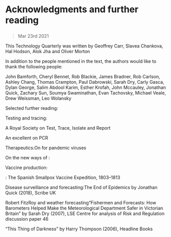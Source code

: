 ###### 
# Acknowledgments and further reading 
#####  
> Mar 23rd 2021 
This Technology Quarterly was written by Geoffrey Carr, Slavea Chankova, Hal Hodson, Alok Jha and Oliver Morton
In addition to the people mentioned in the text, the authors would like to thank the following people:
John Bamforth, Cheryl Bennet, Rob Blackie, James Bradner, Rob Carlson, Ashley Chang, Thomas Crampton, Paul Dabrowski, Sarah Dry, Carly Gasca, Dylan George, Salim Abdool Karim, Esther Krofah, John Mccauley, Jonathan Quick, Zachary Sun, Soumya Swaminathan, Evan Tachovsky, Michael Veale, Drew Weissman, Leo Wolansky

Selected further reading:
Testing and tracing:
A Royal Society  on Test, Trace, Isolate and Report
An excellent  on PCR 
Therapeutics:On  for pandemic viruses
On the new ways of :
Vaccine production:
: The Spanish Smallpox Vaccine Expedition, 1803–1813

Disease surveillance and forecasting:The End of Epidemics by Jonathan Quick (2018), Scribe UK
Robert FitzRoy and weather forecasting“Fishermen and Forecasts: How Barometers Helped Make the Meteorological Department Safer in Victorian Britain” by Sarah Dry (2007), LSE Centre for analysis of Risk and Regulation discussion paper 46
“This Thing of Darkness” by Harry Thompson (2006), Headline Books

